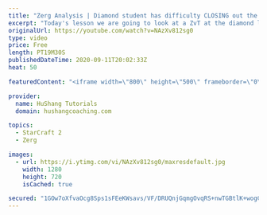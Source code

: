 ```yaml
---
title: "Zerg Analysis | Diamond student has difficulty CLOSING out the MATCH [Starcraft 2]"
excerpt: "Today's lesson we are going to look at a ZvT at the diamond level focusing on the Zerg Analysis. The zerg manages to get into a very strong position but has difficulty closing it out. Let's learn how we can approach this scenario better!  Zerg Analysis | Diamond student has difficulty CLOSING out the"
originalUrl: https://youtube.com/watch?v=NAzXv812sg0
type: video
price: Free
length: PT19M30S
publishedDateTime: 2020-09-11T20:02:33Z
heat: 50

featuredContent: "<iframe width=\"800\" height=\"500\" frameborder=\"0\" src=\"https://www.youtube.com/embed/NAzXv812sg0\" allow=\"accelerometer; autoplay; encrypted-media; gyroscope; picture-in-picture\" allowfullscreen></iframe>"

provider:
  name: HuShang Tutorials
  domain: hushangcoaching.com

topics:
  - StarCraft 2
  - Zerg

images:
  - url: https://i.ytimg.com/vi/NAzXv812sg0/maxresdefault.jpg
    width: 1280
    height: 720
    isCached: true

secured: "1GOw7oXfvaOcg8Sps1sFEeKWsavs/VF/DRUQnjGqmgOvqRS+nwTGBtlK+wogCbj/EJkYcxhUsceaauN3y70wJZa+9McL/+vQ5pnqQMpx4YbhzEz1JYfvDBhCzm4qEh2hQmT6g7l731GKLms131UHxHSy45i5GZhY9MJkOlZnZJlDKExmcLS6/1BL1zefXx1S+vEFfc1FgEoV1yDkKfgWBXBPSIaArdnF6w8GzuI9ug5KWhDNA4EH7WQ0fFfT5NYsvtoYQ7TrQbZJux++vMuXz3zWPZ0fXmcyO12xI+G0cVvbX6MUIin+Puw7GEg8OIEuB0y4Zt/PRxm0hKZeK5XabukT1kVq/StqeY0QRUXG+fjIPcNo1/Jm2cJWre6tFyneDvSfm1TBM80b35maTlLqZfJACRE6s5JoOPCI8Kcwgxc=;NwRxcB0vLT/SBViTQlwPKQ=="
---
```


